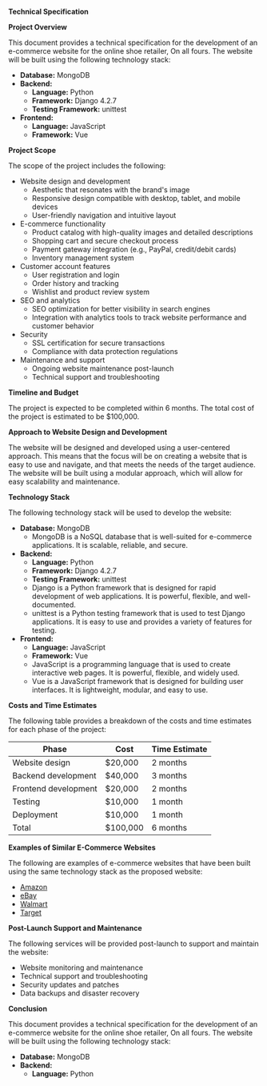 **Technical Specification**

**Project Overview**

This document provides a technical specification for the development of an e-commerce website for the online shoe retailer, On all fours. The website will be built using the following technology stack:

* **Database:** MongoDB
* **Backend:**
    * **Language:** Python
    * **Framework:** Django 4.2.7
    * **Testing Framework:** unittest
* **Frontend:**
    * **Language:** JavaScript
    * **Framework:** Vue

**Project Scope**

The scope of the project includes the following:

* Website design and development
    * Aesthetic that resonates with the brand's image
    * Responsive design compatible with desktop, tablet, and mobile devices
    * User-friendly navigation and intuitive layout
* E-commerce functionality
    * Product catalog with high-quality images and detailed descriptions
    * Shopping cart and secure checkout process
    * Payment gateway integration (e.g., PayPal, credit/debit cards)
    * Inventory management system
* Customer account features
    * User registration and login
    * Order history and tracking
    * Wishlist and product review system
* SEO and analytics
    * SEO optimization for better visibility in search engines
    * Integration with analytics tools to track website performance and customer behavior
* Security
    * SSL certification for secure transactions
    * Compliance with data protection regulations
* Maintenance and support
    * Ongoing website maintenance post-launch
    * Technical support and troubleshooting

**Timeline and Budget**

The project is expected to be completed within 6 months. The total cost of the project is estimated to be \$100,000.

**Approach to Website Design and Development**

The website will be designed and developed using a user-centered approach. This means that the focus will be on creating a website that is easy to use and navigate, and that meets the needs of the target audience. The website will be built using a modular approach, which will allow for easy scalability and maintenance.

**Technology Stack**

The following technology stack will be used to develop the website:

* **Database:** MongoDB
    * MongoDB is a NoSQL database that is well-suited for e-commerce applications. It is scalable, reliable, and secure.
* **Backend:**
    * **Language:** Python
    * **Framework:** Django 4.2.7
    * **Testing Framework:** unittest
    * Django is a Python framework that is designed for rapid development of web applications. It is powerful, flexible, and well-documented.
    * unittest is a Python testing framework that is used to test Django applications. It is easy to use and provides a variety of features for testing.
* **Frontend:**
    * **Language:** JavaScript
    * **Framework:** Vue
    * JavaScript is a programming language that is used to create interactive web pages. It is powerful, flexible, and widely used.
    * Vue is a JavaScript framework that is designed for building user interfaces. It is lightweight, modular, and easy to use.

**Costs and Time Estimates**

The following table provides a breakdown of the costs and time estimates for each phase of the project:

| Phase | Cost | Time Estimate |
|---|---|---|
| Website design | \$20,000 | 2 months |
| Backend development | \$40,000 | 3 months |
| Frontend development | \$20,000 | 2 months |
| Testing | \$10,000 | 1 month |
| Deployment | \$10,000 | 1 month |
| Total | \$100,000 | 6 months |

**Examples of Similar E-Commerce Websites**

The following are examples of e-commerce websites that have been built using the same technology stack as the proposed website:

* [Amazon](https://www.amazon.com/)
* [eBay](https://www.ebay.com/)
* [Walmart](https://www.walmart.com/)
* [Target](https://www.target.com/)

**Post-Launch Support and Maintenance**

The following services will be provided post-launch to support and maintain the website:

* Website monitoring and maintenance
* Technical support and troubleshooting
* Security updates and patches
* Data backups and disaster recovery

**Conclusion**

This document provides a technical specification for the development of an e-commerce website for the online shoe retailer, On all fours. The website will be built using the following technology stack:

* **Database:** MongoDB
* **Backend:**
    * **Language:** Python